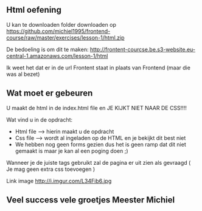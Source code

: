 ## Html oefening

U kan te downloaden folder downloaden op
https://github.com/michiel1995/frontend-course/raw/master/exercises/lesson-1/html.zip

De bedoeling is om dit te maken:
http://frontent-courcse.be.s3-website.eu-central-1.amazonaws.com/lesson-1/html

Ik weet het dat er in de url Frontent staat in plaats van Frontend (maar die was al bezet)

## Wat moet er gebeuren

U maakt de html in de index.html file en JE KIJKT NIET NAAR DE CSS!!!!

Wat vind u in de opdracht:

- Html file --> hierin maakt u de opdracht
- Css file --> wordt al ingeladen op de HTML en je bekijkt dit best niet
- We hebben nog geen forms gezien dus het is geen ramp dat dit niet gemaakt is maar je kan al een poging doen ;)

Wanneer je de juiste tags gebruikt zal de pagina er uit zien als gevraagd ( Je mag geen extra css toevoegen )

Link image http://i.imgur.com/L34Fib6.jpg

## Veel success vele groetjes Meester Michiel
